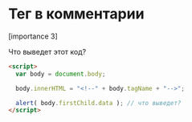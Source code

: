 # Тег в комментарии

[importance 3]

Что выведет этот код?

```html
<script>
  var body = document.body;

  body.innerHTML = "<!--" + body.tagName + "-->";

  alert( body.firstChild.data ); // что выведет?
</script>
```

